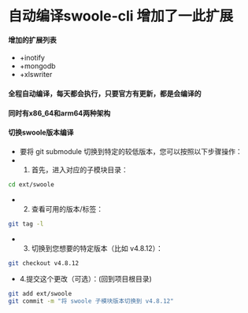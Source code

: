# 自动编译swoole-cli 增加了一此扩展
#### 增加的扩展列表
- +inotify
- +mongodb
- +xlswriter
#### 全程自动编译，每天都会执行，只要官方有更新，都是会编译的
#### 同时有x86_64和arm64两种架构
#### 切换swoole版本编译
- 要将 git submodule 切换到特定的较低版本，您可以按照以下步骤操作：
- 1. 首先，进入对应的子模块目录：
```sh
cd ext/swoole
```
- 2. 查看可用的版本/标签：
```sh
git tag -l
```
- 3. 切换到您想要的特定版本（比如 v4.8.12）：
```sh
git checkout v4.8.12
```
- 4.提交这个更改（可选）：(回到项目根目录)
```sh
git add ext/swoole
git commit -m "将 swoole 子模块版本切换到 v4.8.12"
```
